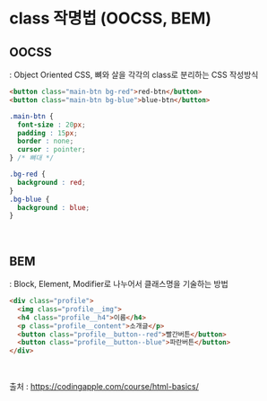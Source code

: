 # class 작명법 (OOCSS, BEM)

## OOCSS 
: Object Oriented CSS, 뼈와 살을 각각의 class로 분리하는 CSS 작성방식

```html
<button class="main-btn bg-red">red-btn</button>
<button class="main-btn bg-blue">blue-btn</button>
```

```css
.main-btn {
  font-size : 20px;
  padding : 15px;
  border : none;
  cursor : pointer;
} /* 뼈대 */

.bg-red {
  background : red;
}
.bg-blue {
  background : blue;
}
```

<br>

## BEM 
: Block, Element, Modifier로 나누어서 클래스명을 기술하는 방법

```html
<div class="profile">
  <img class="profile__img">
  <h4 class="profile__h4">이름</h4>
  <p class="profile__content">소개글</p>
  <button class="profile__button--red">빨간버튼</button>
  <button class="profile__button--blue">파란버튼</button>
</div>
```
<br>

출처 : https://codingapple.com/course/html-basics/